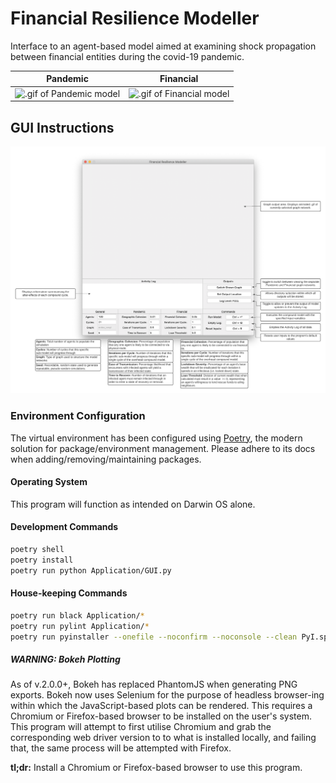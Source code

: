 # Financial Resilience Modeller

Interface to an agent-based model aimed at examining shock propagation between financial entities during the covid-19 pandemic.

Pandemic                  |  Financial
:------------------------:|:-------------------------:
![.gif of Pandemic model](Static/pandemic.gif) |  ![.gif of Financial model](Static/financial.gif)


## GUI Instructions

![Information on GUI components](Static/user_guide.png)

### Environment Configuration

The virtual environment has been configured using [Poetry](https://python-poetry.org/docs/cli/), the modern solution for package/environment management. Please adhere to its docs when adding/removing/maintaining packages.

#### Operating System

This program will function as intended on Darwin OS alone.

#### Development Commands

```bash
poetry shell
poetry install
poetry run python Application/GUI.py
```

#### House-keeping Commands

```bash
poetry run black Application/*
poetry run pylint Application/*
poetry run pyinstaller --onefile --noconfirm --noconsole --clean PyI.spec
```

##### WARNING: Bokeh Plotting

As of v.2.0.0+, Bokeh has replaced PhantomJS when generating PNG exports. Bokeh now uses Selenium for the purpose of headless browser-ing within which the JavaScript-based plots can be rendered. This requires a Chromium or Firefox-based browser to be installed on the user's system. This program will attempt to first utilise Chromium and grab the corresponding web driver version to to what is installed locally, and failing that, the same process will be attempted with Firefox.

**tl;dr:** Install a Chromium or Firefox-based browser to use this program.
